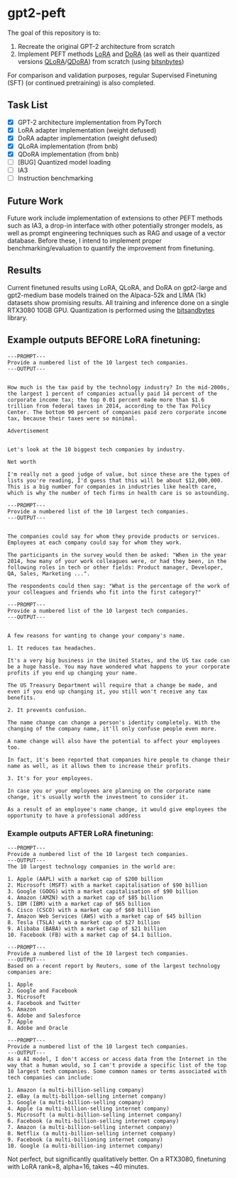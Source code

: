 # gpt2-peft
The goal of this repository is to:
1) Recreate the original GPT-2 architecture from scratch
2) Implement PEFT methods [LoRA](https://arxiv.org/abs/2106.09685) and [DoRA](https://arxiv.org/abs/2402.09353) (as well as their quantized versions [QLoRA](https://arxiv.org/abs/2305.14314)/[QDoRA](https://www.answer.ai/posts/2024-04-26-fsdp-qdora-llama3.html)) from scratch (using [bitsnbytes](https://github.com/bitsandbytes-foundation/bitsandbytes))

For comparison and validation purposes, regular Supervised Finetuning (SFT) (or continued pretraining) is also completed.

## Task List
- [x] GPT-2 architecture implementation from PyTorch
- [x] LoRA adapter implementation (weight defused)
- [x] DoRA adapter implementation (weight defused)
- [x] QLoRA implementation (from bnb)
- [x] QDoRA implementation (from bnb)
- [ ] [BUG] Quantized model loading
- [ ] IA3
- [ ] Instruction benchmarking

## Future Work
Future work include implementation of extensions to other PEFT methods such as IA3, a drop-in interface with other potentially stronger models, as well as prompt engineering techniques such as RAG and usage of a vector database. 
Before these, I intend to implement proper benchmarking/evaluation to quantify the improvement from finetuning. 

## Results
Current finetuned results using LoRA, QLoRA, and DoRA on gpt2-large and gpt2-medium base models trained on the Alpaca-52k and LIMA (1k) datasets show promising results. All training and inference done on a single RTX3080 10GB GPU. Quantization is performed using the [bitsandbytes](https://github.com/bitsandbytes-foundation/bitsandbytes) library. 

## Example outputs BEFORE LoRA finetuning:
```
---PROMPT---
Provide a numbered list of the 10 largest tech companies.
---OUTPUT---


How much is the tax paid by the technology industry? In the mid-2000s, the largest 1 percent of companies actually paid 14 percent of the corporate income tax; the top 0.01 percent made more than $1.6 trillion from federal taxes in 2014, according to the Tax Policy Center. The bottom 90 percent of companies paid zero corporate income tax, because their taxes were so minimal.

Advertisement


Let's look at the 10 biggest tech companies by industry.

Net worth

I'm really not a good judge of value, but since these are the types of lists you're reading, I'd guess that this will be about $12,000,000. This is a big number for companies in industries like health care, which is why the number of tech firms in health care is so astounding.
```
```
---PROMPT---
Provide a numbered list of the 10 largest tech companies.
---OUTPUT---


The companies could say for whom they provide products or services. Employees at each company could say for whom they work.

The participants in the survey would then be asked: "When in the year 2014, how many of your work colleagues were, or had they been, in the following roles in tech or other fields: Product manager, Developer, QA, Sales, Marketing ...".

The respondents could then say: "What is the percentage of the work of your colleagues and friends who fit into the first category?"
```
```
---PROMPT---
Provide a numbered list of the 10 largest tech companies.
---OUTPUT---


A few reasons for wanting to change your company's name.

1. It reduces tax headaches.

It's a very big business in the United States, and the US tax code can be a huge hassle. You may have wondered what happens to your corporate profits if you end up changing your name.

The US Treasury Department will require that a change be made, and even if you end up changing it, you still won't receive any tax benefits.

2. It prevents confusion.

The name change can change a person's identity completely. With the changing of the company name, it'll only confuse people even more.

A name change will also have the potential to affect your employees too.

In fact, it's been reported that companies hire people to change their name as well, as it allows them to increase their profits.

3. It's for your employees.

In case you or your employees are planning on the corporate name change, it's usually worth the investment to consider it.

As a result of an employee's name change, it would give employees the opportunity to have a professional address
```

### Example outputs AFTER LoRA finetuning:
```
---PROMPT---
Provide a numbered list of the 10 largest tech companies.
---OUTPUT---
The 10 largest technology companies in the world are:

1. Apple (AAPL) with a market cap of $200 billion
2. Microsoft (MSFT) with a market capitalisation of $90 billion
3. Google (GOOG) with a market capitalisation of $90 billion
4. Amazon (AMZN) with a market cap of $85 billion
5. IBM (IBM) with a market cap of $65 billion
6. Cisco (CSCO) with a market cap of $60 billion
7. Amazon Web Services (AWS) with a market cap of $45 billion
8. Tesla (TSLA) with a market cap of $27 billion
9. Alibaba (BABA) with a market cap of $21 billion
10. Facebook (FB) with a market cap of $4.1 billion.
```
```
---PROMPT---
Provide a numbered list of the 10 largest tech companies.
---OUTPUT---
Based on a recent report by Reuters, some of the largest technology companies are:

1. Apple
2. Google and Facebook
3. Microsoft
4. Facebook and Twitter 
5. Amazon
6. Adobe and Salesforce
7. Apple
8. Adobe and Oracle
```
```
---PROMPT---
Provide a numbered list of the 10 largest tech companies.
---OUTPUT---
As a AI model, I don't access or access data from the Internet in the way that a human would, so I can't provide a specific list of the top 10 largest tech companies. Some common names or terms associated with tech companies can include:

1. Amazon (a multi-billion-selling company)
2. eBay (a multi-billion-selling internet company)
3. Google (a multi-billion-selling company)
4. Apple (a multi-billion-selling internet company)
5. Microsoft (a multi-billion-selling internet company) 
6. Facebook (a multi-billion-selling internet company)
7. Amazon (a multi-billion-selling internet company)
8. Netflix (a multi-billion-selling internet company)
9. Facebook (a multi-billioning internet company)
10. Google (a multi-billion-ing internet company)
```

Not perfect, but significantly qualitatively better. On a RTX3080, finetuning with LoRA rank=8, alpha=16, takes ~40 minutes.
